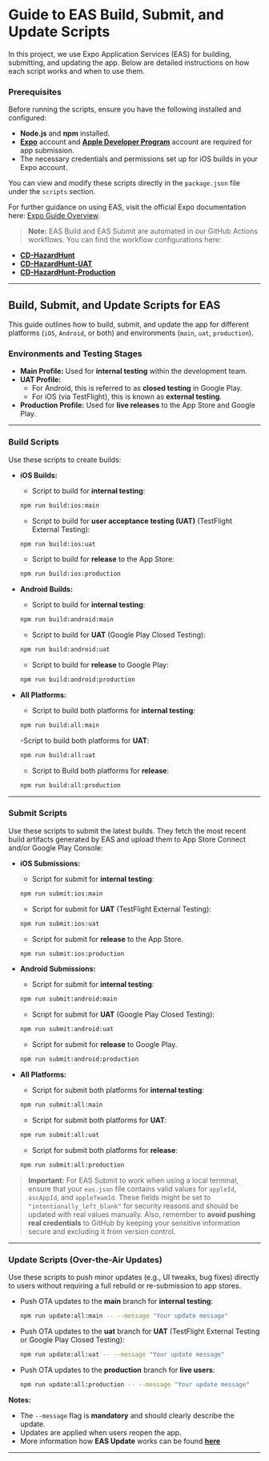 # Guide to EAS Build, Submit, and Update Scripts

In this project, we use Expo Application Services (EAS) for building, submitting, and updating the app. Below are detailed instructions on how each script works and when to use them.

### Prerequisites

Before running the scripts, ensure you have the following installed and configured:
- **Node.js** and **npm** installed.
- [**Expo**](https://expo.dev/signup) account and [**Apple Developer Program**](https://developer.apple.com/programs/) account are required for app submission.
- The necessary credentials and permissions set up for iOS builds in your Expo account.

You can view and modify these scripts directly in the `package.json` file under the `scripts` section.

For further guidance on using EAS, visit the official Expo documentation here: [Expo Guide Overview](https://docs.expo.dev/guides/overview/).

> **Note:** EAS Build and EAS Submit are automated in our GitHub Actions workflows. You can find the workflow configurations here:
- [**CD-HazardHunt**](https://github.com/Ohtu-Tyoturvallisuus/TTS-frontend/blob/main/.github/workflows/eas-build-submit-all.yml)
- [**CD-HazardHunt-UAT**](https://github.com/Ohtu-Tyoturvallisuus/TTS-frontend/blob/main/.github/workflows/eas-build-submit-all-uat.yml)
- [**CD-HazardHunt-Production**](https://github.com/Ohtu-Tyoturvallisuus/TTS-frontend/blob/main/.github/workflows/eas-build-submit-all-prod.yml)

---

## Build, Submit, and Update Scripts for EAS

This guide outlines how to build, submit, and update the app for different platforms (`iOS`, `Android`, or both) and environments (`main`, `uat`, `production`).

### Environments and Testing Stages

- **Main Profile:** Used for **internal testing** within the development team.
- **UAT Profile:** 
  - For Android, this is referred to as **closed testing** in Google Play.
  - For iOS (via TestFlight), this is known as **external testing**.
- **Production Profile:** Used for **live releases** to the App Store and Google Play.

---

### Build Scripts

Use these scripts to create builds:

- **iOS Builds:**
  - Script to build for **internal testing**:
  ```bash
  npm run build:ios:main
  ```

  - Script to build for **user acceptance testing (UAT)** (TestFlight External Testing):
  ```bash
  npm run build:ios:uat
  ```

  - Script to build for **release** to the App Store:
  ```bash
  npm run build:ios:production
  ```

- **Android Builds:**
  - Script to build for **internal testing**:
  ```bash
  npm run build:android:main
  ```

  - Script to build for **UAT** (Google Play Closed Testing):
  ```bash
  npm run build:android:uat
  ```

  - Script to build for **release** to Google Play:
  ```bash
  npm run build:android:production
  ```

- **All Platforms:**
  - Script to build both platforms for **internal testing**:
  ```bash
  npm run build:all:main
  ```

  -Script to build both platforms for **UAT**:
  ```bash
  npm run build:all:uat
  ```

  - Script to Build both platforms for **release**:
  ```bash
  npm run build:all:production
  ```

---

### Submit Scripts

Use these scripts to submit the latest builds. They fetch the most recent build artifacts generated by EAS and upload them to App Store Connect and/or Google Play Console:

- **iOS Submissions:**
  - Script for submit for **internal testing**:
  ```bash
  npm run submit:ios:main
  ```

  - Script for submit for **UAT** (TestFlight External Testing):
  ```bash
  npm run submit:ios:uat
  ```

  - Script for submit for **release** to the App Store.
  ```bash
  npm run submit:ios:production
  ```

- **Android Submissions:**
  - Script for submit for **internal testing**:
  ```bash
  npm run submit:android:main
  ```

  - Script for submit for **UAT** (Google Play Closed Testing):
  ```bash
  npm run submit:android:uat
  ```

  - Script for submit for **release** to Google Play.
  ```bash
  npm run submit:android:production
  ```

- **All Platforms:**
  - Script for submit both platforms for **internal testing**:
  ```bash
  npm run submit:all:main
  ```

  - Script for submit both platforms for **UAT**:
  ```bash
  npm run submit:all:uat
  ```

  - Script for submit both platforms for **release**:
  ```bash
  npm run submit:all:production
  ```

> **Important:** For EAS Submit to work when using a local terminal, ensure that your `eas.json` file contains valid values for `appleId`, `ascAppId`, and `appleTeamId`. These fields might be set to `"intentionally_left_blank"` for security reasons and should be updated with real values manually. Also, remember to **avoid pushing real credentials** to GitHub by keeping your sensitive information secure and excluding it from version control.

---

### Update Scripts (Over-the-Air Updates)

Use these scripts to push minor updates (e.g., UI tweaks, bug fixes) directly to users without requiring a full rebuild or re-submission to app stores.

- Push OTA updates to the **main** branch for **internal testing**:
  ```bash
  npm run update:all:main -- --message "Your update message"
  ```

- Push OTA updates to the **uat** branch for **UAT** (TestFlight External Testing or Google Play Closed Testing):
  ```bash
  npm run update:all:uat -- --message "Your update message"
  ```

- Push OTA updates to the **production** branch for **live users**:
  ```bash
  npm run update:all:production -- --message "Your update message"
  ```

**Notes:**
- The `--message` flag is **mandatory** and should clearly describe the update.
- Updates are applied when users reopen the app.
- More information how **EAS Update** works can be found [**here**](https://docs.expo.dev/eas-update/how-it-works/)

---